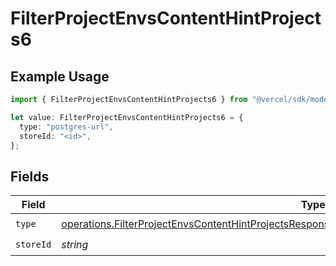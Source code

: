 # FilterProjectEnvsContentHintProjects6

## Example Usage

```typescript
import { FilterProjectEnvsContentHintProjects6 } from "@vercel/sdk/models/operations/filterprojectenvs.js";

let value: FilterProjectEnvsContentHintProjects6 = {
  type: "postgres-url",
  storeId: "<id>",
};
```

## Fields

| Field                                                                                                                                                                                                              | Type                                                                                                                                                                                                               | Required                                                                                                                                                                                                           | Description                                                                                                                                                                                                        |
| ------------------------------------------------------------------------------------------------------------------------------------------------------------------------------------------------------------------ | ------------------------------------------------------------------------------------------------------------------------------------------------------------------------------------------------------------------ | ------------------------------------------------------------------------------------------------------------------------------------------------------------------------------------------------------------------ | ------------------------------------------------------------------------------------------------------------------------------------------------------------------------------------------------------------------ |
| `type`                                                                                                                                                                                                             | [operations.FilterProjectEnvsContentHintProjectsResponse200ApplicationJSONResponseBody2Envs6Type](../../models/operations/filterprojectenvscontenthintprojectsresponse200applicationjsonresponsebody2envs6type.md) | :heavy_check_mark:                                                                                                                                                                                                 | N/A                                                                                                                                                                                                                |
| `storeId`                                                                                                                                                                                                          | *string*                                                                                                                                                                                                           | :heavy_check_mark:                                                                                                                                                                                                 | N/A                                                                                                                                                                                                                |
